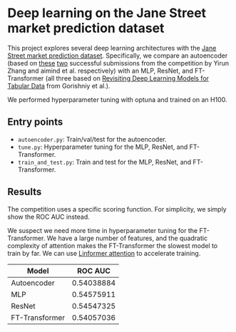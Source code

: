 # Deep learning on the Jane Street market prediction dataset
This project explores several deep learning architectures with the [Jane Street market prediction dataset](https://www.kaggle.com/competitions/jane-street-market-prediction). Specifically, we compare an autoencoder (based on [these](https://www.kaggle.com/code/aimind/bottleneck-encoder-mlp-keras-tuner-8601c5/notebook) [two](https://www.kaggle.com/code/gogo827jz/jane-street-supervised-autoencoder-mlp/notebook) successful submissions from the competition by Yirun Zhang and aimind et al. respectively) with an MLP, ResNet, and FT-Transformer (all three based on [Revisiting Deep Learning Models for Tabular Data](https://arxiv.org/abs/2106.11959) from Gorishniy et al.).

We performed hyperparameter tuning with optuna and trained on an H100.

## Entry points
* `autoencoder.py`: Train/val/test for the autoencoder.
* `tune.py`: Hyperparameter tuning for the MLP, ResNet, and FT-Transformer.
* `train_and_test.py`: Train and test for the MLP, ResNet, and FT-Transformer.

## Results
The competition uses a specific scoring function. For simplicity, we simply show the ROC AUC instead.

We suspect we need more time in hyperparameter tuning for the FT-Transformer. We have a large number of features, and the quadratic complexity of attention makes the FT-Transformer the slowest model to train by far. We can use [Linformer attention](https://arxiv.org/abs/2006.04768) to accelerate training.

| Model          | ROC AUC    |
|----------------|------------|
| Autoencoder    | 0.54038884 |
| MLP            | 0.54575911 |
| ResNet         | 0.54547325 |
| FT-Transformer | 0.54057036 |

